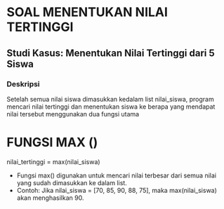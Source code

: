 # SOAL MENENTUKAN NILAI TERTINGGI
## Studi Kasus: Menentukan Nilai Tertinggi dari 5 Siswa
### Deskripsi
Setelah semua nilai siswa dimasukkan kedalam list nilai_siswa, 
program mencari nilai tertinggi dan menentukan siswa ke berapa yang 
mendapat nilai tersebut menggunakan dua fungsi utama
# FUNGSI MAX ()
nilai_tertinggi = max(nilai_siswa)
- Fungsi max() digunakan untuk mencari nilai 
terbesar dari semua nilai yang sudah dimasukkan ke dalam list.
- Contoh: Jika nilai_siswa = [70, 85, 90, 88, 75],
maka max(nilai_siswa) akan menghasilkan 90.
